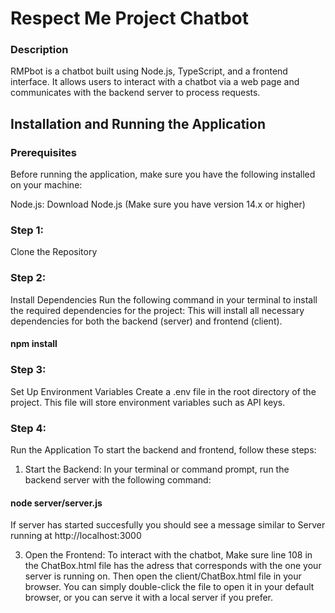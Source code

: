 
<h1>Respect Me Project Chatbot</h1>


<h3>Description</h3>
RMPbot is a chatbot built using Node.js, TypeScript, and a frontend interface. It allows users to interact with a chatbot via a web page and communicates with the backend server to process requests.

<h2>Installation and Running the Application</h2>
<h3>Prerequisites</h3>

Before running the application, make sure you have the following installed on your machine:

Node.js: Download Node.js (Make sure you have version 14.x or higher)

<h3>Step 1:</h3>
Clone the Repository

<h3>Step 2:</h3> 
Install Dependencies
Run the following command in your terminal to install the required dependencies for the project:
This will install all necessary dependencies for both the backend (server) and frontend (client).

<h4>npm install</h4>



<h3>Step 3: </h3> 
Set Up Environment Variables
Create a .env file in the root directory of the project. This file will store environment variables such as API keys. 


<h3>Step 4:</h3>
Run the Application
To start the backend and frontend, follow these steps:

1. Start the Backend:
In your terminal or command prompt, run the backend server with the following command:
<h4>node server/server.js</h4>

If server has started succesfully you should see a message similar to
Server running at http://localhost:3000



3. Open the Frontend:
To interact with the chatbot, Make sure line 108 in the ChatBox.html file has the adress that corresponds with the one your server is running on. Then open the client/ChatBox.html file in your browser. You can simply double-click the file to open it in your default browser, or you can serve it with a local server if you prefer.


